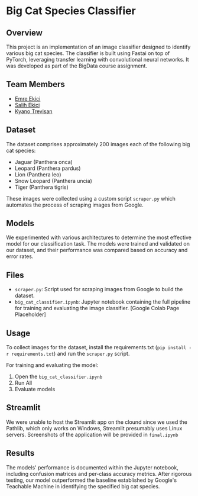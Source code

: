 # Big Cat Species Classifier

## Overview
This project is an implementation of an image classifier designed to identify various big cat species. The classifier is built using Fastai on top of PyTorch, leveraging transfer learning with convolutional neural networks. It was developed as part of the BigData course assignment.

## Team Members
- [Emre Ekici](https://github.com/emre-ekici2)
- [Salih Ekici](https://github.com/SalihEkici)
- [Kyano Trevisan](https://github.com/KyanoTrevisan)

## Dataset
The dataset comprises approximately 200 images each of the following big cat species:
- Jaguar (Panthera onca)
- Leopard (Panthera pardus)
- Lion (Panthera leo)
- Snow Leopard (Panthera uncia)
- Tiger (Panthera tigris)

These images were collected using a custom script `scraper.py` which automates the process of scraping images from Google.

## Models
We experimented with various architectures to determine the most effective model for our classification task. The models were trained and validated on our dataset, and their performance was compared based on accuracy and error rates.

## Files
- `scraper.py`: Script used for scraping images from Google to build the dataset.
- `big_cat_classifier.ipynb`: Jupyter notebook containing the full pipeline for training and evaluating the image classifier. [Google Colab Page Placeholder]

## Usage
To collect images for the dataset, install the requirements.txt (`pip install -r requirements.txt`) and run the `scraper.py` script.

For training and evaluating the model:
1. Open the `big_cat_classifier.ipynb`
2. Run All
3. Evaluate models

## Streamlit
We were unable to host the Streamlit app on the clound since we used the Pathlib, which only works on Windows, Streamlit presumably uses Linux servers. 
Screenshots of the application will be provided in `final.ipynb`

## Results
The models' performance is documented within the Jupyter notebook, including confusion matrices and per-class accuracy metrics. After rigorous testing, our model outperformed the baseline established by Google's Teachable Machine in identifying the specified big cat species.

